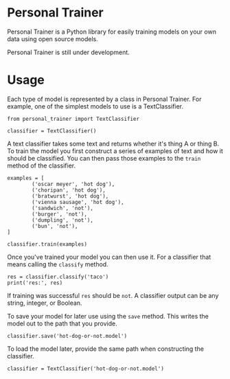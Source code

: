 # Personal Trainer

Personal Trainer is a Python library for easily training models on your own data using open source models.

Personal Trainer is still under development.

# Usage

Each type of model is represented by a class in Personal Trainer. For example, one of the simplest models to use is a TextClassifier.

```
from personal_trainer import TextClassifier

classifier = TextClassifier()
```

A text classifier takes some text and returns whether it's thing A or thing B. To train the model
you first construct a series of examples of text and how it should be classified. You can then pass
those examples to the `train` method of the classifier.

```
examples = [
        ('oscar meyer', 'hot dog'),
        ('choripan', 'hot dog'),
        ('bratwurst', 'hot dog'),
        ('vienna sausage', 'hot dog'),
        ('sandwich', 'not'),
        ('burger', 'not'),
        ('dumpling', 'not'),
        ('bun', 'not'),
]

classifier.train(examples)
```

Once you've trained your model you can then use it. For a classifier that means calling the `classify` method.

```
res = classifier.classify('taco')
print('res:', res)
```

If training was successful `res` should be `not`. A classifier output can be any string, integer, or Boolean.

To save your model for later use using the `save` method. This writes the model out to the path that you
provide.

```
classifier.save('hot-dog-or-not.model')
```

To load the model later, provide the same path when constructing the classifier.

```
classifier = TextClassifier('hot-dog-or-not.model')
```